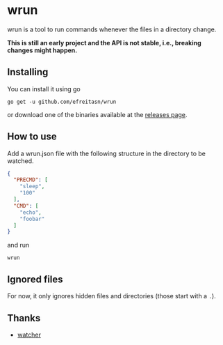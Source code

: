 # wrun
wrun is a tool to run commands whenever the files in a directory change.

**This is still an early project and the API is not stable, i.e., breaking changes might happen.**

## Installing
You can install it using go

```shell
go get -u github.com/efreitasn/wrun
```

or download one of the binaries available at the [releases page](/releases).

## How to use
Add a wrun.json file with the following structure in the directory to be watched.

```json
{
  "PRECMD": [
    "sleep",
    "100"
  ],
  "CMD": [
    "echo",
    "foobar"
  ]
}
```

and run

```shell
wrun
```

## Ignored files
For now, it only ignores hidden files and directories (those start with a `.`).

## Thanks
* [watcher](https://github.com/radovskyb/watcher)
